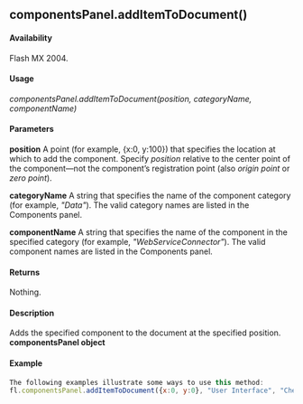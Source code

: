 ## componentsPanel.addItemToDocument()

#### Availability

Flash MX 2004.

#### Usage

*componentsPanel.addItemToDocument(position, categoryName, componentName)*

#### Parameters

**position** A point (for example, {x:0, y:100}) that specifies the location at which to add the component. Specify *position* relative to the center point of the component—not the component’s registration point (also *origin point* or *zero point*).

**categoryName** A string that specifies the name of the component category (for example, *"Data"*). The valid category names are listed in the Components panel.

**componentName** A string that specifies the name of the component in the specified category (for example, *"WebServiceConnector"*). The valid component names are listed in the Components panel.

#### Returns

Nothing.

#### Description

Adds the specified component to the document at the specified position.
**componentsPanel object**

#### Example

```javascript
The following examples illustrate some ways to use this method:
fl.componentsPanel.addItemToDocument({x:0, y:0}, "User Interface", "CheckBox"); fl.componentsPanel.addItemToDocument({x:0, y:100}, "Data", "WebServiceConnector"); fl.componentsPanel.addItemToDocument({x:0, y:200}, "User Interface", "Button");

```
